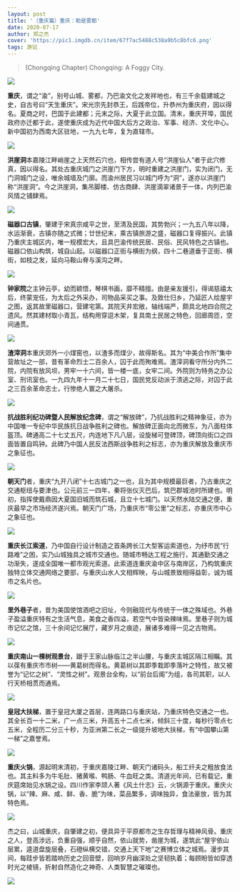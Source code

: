 ```yaml
---
layout: post
title: '（重庆篇）重庆：勒是雾都'
date: 2020-07-17
author: 郑之杰
cover: 'https://pic1.imgdb.cn/item/67f7ac5488c538a9b5c8bfc6.png'
tags: 游记
---
```


> (Chongqing Chapter) Chongqing: A Foggy City.

![](https://pic1.imgdb.cn/item/67f7ac5488c538a9b5c8bfc6.png)

**重庆**，谓之“渝”，别号山城、雾都，乃巴渝文化之发祥地也，有三千余载建城之史，自古号曰“天生重庆”。宋光宗先封恭王，后践帝位，升恭州为重庆府，因以得名。夏商之时，巴国于此建都；元末之际，大夏于此立国。清末，重庆开埠，国民政府亦迁都于此，遂使重庆成为近代中国大后方之政治、军事、经济、文化中心。新中国初为西南大区驻地，一九九七年，复为直辖市。

![](https://pic1.imgdb.cn/item/67f510f188c538a9b5c663f1.png)

**洪崖洞**本嘉陵江畔峭崖之上天然石穴也，相传尝有道人号“洪崖仙人”者于此穴修真，因以得名。其处古重庆城门之洪崖门下方，明时重建之洪崖门，实为闭门，无门洞城门之设，唯余城墙及门廓。而渝州居民习以城门呼为“洞”，遂亦以洪崖门称“洪崖洞”。今之洪崖洞，集吊脚楼、仿古商肆、洪崖滴翠诸景于一体，内列巴渝风情之铺肆焉。

![](https://pic1.imgdb.cn/item/67f5148988c538a9b5c6664d.png)

**磁器口古镇**，肇建于宋真宗咸平之世，至清及民国，其势勃兴；一九五八年以降，水运渐衰，古镇亦随之式微；廿世纪末，乘古镇旅游之盛，磁器口复得振兴。此镇乃重庆主城区内，唯一规模宏大，且具巴渝传统民居、民俗、民风特色之古镇也。磁器口依山构筑，城自山起。以磁器口正街与横街为纲，四十二巷道垂于正街、横街，如枝之发，延向马鞍山脊与溪沟之畔。

![](https://pic1.imgdb.cn/item/67f51c2688c538a9b5c669db.png)

**钟家院**之主钟云亭，幼而颖悟，琴棋书画，靡不精擅。由是亲友援引，得谒慈禧太后，终蒙宠任，为太后之外采办，司物品采买之事。及致仕归乡，乃延匠人绘屋宇之图，返其故里磁器口，营建宅第。其院天井宏敞，轴线端严，颇具北地四合院之遗风。然其建材取小青瓦，结构用穿逗木架，复具南土民居之特色，回廊周匝，空间通贯。

![](https://pic1.imgdb.cn/item/67f51d2d88c538a9b5c66a62.png)

**渣滓洞**本重庆郊外一小煤窑也，以渣多而煤少，故得斯名。其为“中美合作所”集中营故址之一部，昔有革命烈士二百余人，囚于此而殉难焉。渣滓洞看守所分内外二院，内院有放风坝，男牢一十六间，皆一楼一底，女牢二间。外院则为特务之办公室、刑讯室也。一九四九年十一月二十七日，国民党反动派于溃逃之际，对囚于此之三百余革命志士，行惨绝人寰之大屠杀。

![](https://pic1.imgdb.cn/item/67f51edd88c538a9b5c66b0a.png)

**抗战胜利纪功碑暨人民解放纪念碑**，谓之“解放碑”，乃抗战胜利之精神象征，亦为中国唯一专纪中华民族抗日战争胜利之碑也。解放碑正面向北而微东，为八面柱体盔顶。碑通高二十七丈五尺，内连地下凡八层，设旋梯可登碑顶，碑顶向街口之四面皆置自鸣钟。此碑乃中国人民反法西斯战争胜利之标志，亦为重庆解放及重庆市之象征也。

![](https://pic1.imgdb.cn/item/67f51ff988c538a9b5c66b9f.png)

**朝天门**者，重庆“九开八闭”十七古城门之一也，且为其中规模最巨者，乃古重庆之交通枢纽与要津也。公元前三一四年，秦将张仪灭巴后，筑巴郡城池时所建也。明初，指挥使戴鼎因大夏国旧城而筑石城，且立十七城门。以天然水陆交通之便，重庆最早之市场经济遂兴焉。朝天门广场，乃重庆市“零公里”之标志，亦重庆市中心之象征也。

![](https://pic1.imgdb.cn/item/67f521d188c538a9b5c66c3d.png)

**重庆长江索道**，乃中国自行设计制造之首条跨长江大型客运索道也，为纾市民“行路难”之困，实乃山城独具之城市交通也。随城市畅达工程之施行，其通勤交通之功渐失，遂成全国唯一都市观光索道。此索道连重庆渝中区与南岸区，乃构筑重庆独特立体交通网络之要部，与重庆山水人文相辉映，与山城景致相得益彰，诚为城市之名片也。

![](https://pic1.imgdb.cn/item/67f670a288c538a9b5c7c650.png)

**里外巷子**者，昔为美国使馆酒吧之旧址，今则融现代与传统于一体之殊域也。外巷子盈溢重庆特有之生活气息，美食之香四溢，若空气中皆染辣味焉。里巷子则为城市记忆之馆，三十余间记忆展厅，藏岁月之痕迹，展诸多难得一见之古物焉。

![](https://pic1.imgdb.cn/item/67f671cc88c538a9b5c7c6b7.png)

**重庆南山一棵树观景台**，踞于王家山脉临江之半山腰，与重庆主城区隔江相瞩。其以葆有重庆市市树——黄葛树而得名。黄葛树以其即季栽即季落叶之特性，故又被誉为“记忆之树”、“灵性之树”。观景台全构，以“前台后阁”为组，各司其职，以人行天桥相贯而通焉。

![](https://pic1.imgdb.cn/item/67f523ce88c538a9b5c66ce9.png)

**皇冠大扶梯**，置于皇冠大厦之首层，连两路口与重庆站，乃重庆特色交通之一也。其全长百一十二米，广一点三米，升高五十二点七米，倾斜三十度，每秒行零点七五米，全程历二分三十秒，为亚洲第二长之一级提升坡地大扶梯，有“中国攀山第一梯”之嘉誉焉。

![](https://pic1.imgdb.cn/item/67f6733088c538a9b5c7c71c.png)

**重庆火锅**，源起明末清初，于重庆嘉陵江畔、朝天门诸码头，船工纤夫之粗放食法也。其主料多为牛毛肚、猪黄喉、鸭肠、牛血旺之类。清道光年间，已有载记，重庆筵席始见水锅之设。四川作家李颉人著《风土什志》云，火锅源于重庆。重庆火锅，以“辣、麻、咸、鲜、香、脆”为味，菜品繁多，调味独异，食法豪放，皆为其特色焉。

![](https://pic1.imgdb.cn/item/67f6754188c538a9b5c7c7ad.png)

杰之曰，山城重庆，自肇建之初，便具异于平原都市之生存哲理与精神风骨。重庆之人，登高涉远，负重自强，顺乎自然，依山就势，凿崖为城，遂筑此“屋宇依山层累，逵道盘旋层叠，石磴纵横交错，交通上天下地”之赛博立体之城焉。漫步其间，每跬步皆若踏响历史之回音壁，回响岁月幽深处之坚韧执着；每顾盼皆如穿透时光之棱镜，折射自然造化之神奇、人类智慧之璀璨也。

![](https://pic1.imgdb.cn/item/67f6756388c538a9b5c7c7b9.jpg)
